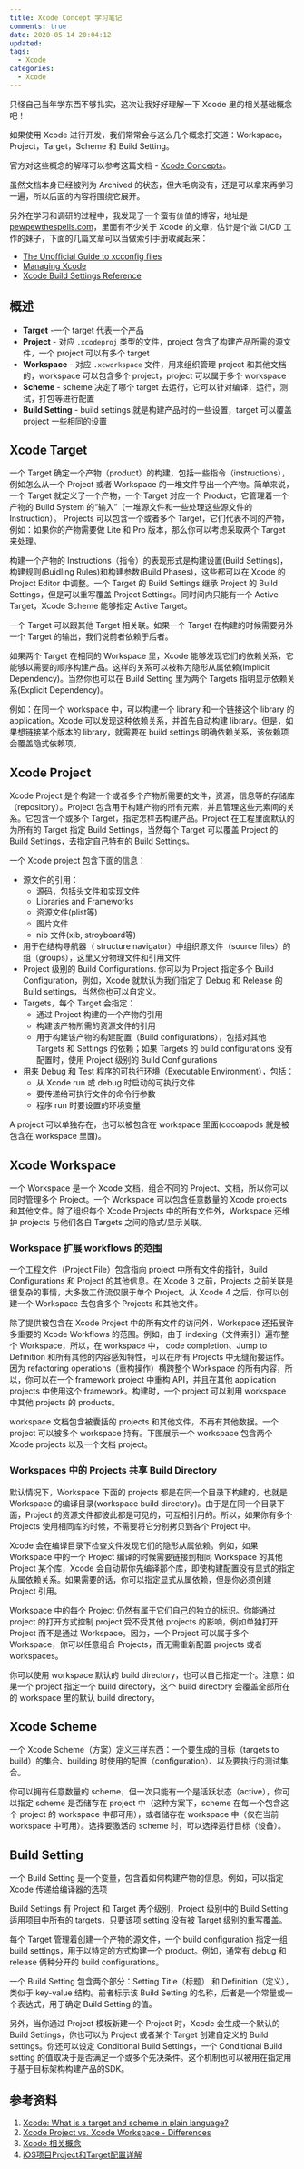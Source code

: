 ```yaml
---
title: Xcode Concept 学习笔记
comments: true
date: 2020-05-14 20:04:12
updated:
tags:
  - Xcode
categories:
  - Xcode
---
```


只怪自己当年学东西不够扎实，这次让我好好理解一下 Xcode 里的相关基础概念吧！

<!-- more -->

如果使用 Xcode 进行开发，我们常常会与这么几个概念打交道：Workspace，Project，Target，Scheme 和 Build Setting。

官方对这些概念的解释可以参考这篇文档 - [Xcode Concepts](https://developer.apple.com/library/archive/featuredarticles/XcodeConcepts/Concept-Projects.html)。

虽然文档本身已经被列为 Archived 的状态，但大毛病没有，还是可以拿来再学习一遍，所以后面的内容将围绕它展开。

另外在学习和调研的过程中，我发现了一个蛮有价值的博客，地址是 [pewpewthespells.com](https://pewpewthespells.com/)，里面有不少关于 Xcode 的文章，估计是个做 CI/CD 工作的妹子，下面的几篇文章可以当做索引手册收藏起来：

* [The Unofficial Guide to xcconfig files]( https://pewpewthespells.com/blog/xcconfig_guide.html)
* [Managing Xcode](https://pewpewthespells.com/blog/managing_xcode.html)
* [Xcode Build Settings Reference](https://pewpewthespells.com/blog/buildsettings.html)

## 概述

* **Target** -一个 target 代表一个产品
* **Project** - 对应 `.xcodeproj` 类型的文件，project 包含了构建产品所需的源文件，一个 project 可以有多个 target
* **Workspace** - 对应 `.xcworkspace` 文件，用来组织管理 project 和其他文档的，workspace 可以包含多个 project，project 可以属于多个 workspace
* **Scheme** - scheme 决定了哪个 target 去运行，它可以针对编译，运行，测试，打包等进行配置
* **Build Setting** - build settings 就是构建产品时的一些设置，target 可以覆盖 project 一些相同的设置


## Xcode Target

一个 Target 确定一个产物（product）的构建，包括一些指令（instructions），例如怎么从一个 Project 或者 Workspace 的一堆文件导出一个产物。简单来说，一个 Target 就定义了一个产物，一个 Target 对应一个 Product，它管理着一个产物的 Build System 的“输入”（一堆源文件和一些处理这些源文件的 Instruction）。 Projects 可以包含一个或者多个 Target，它们代表不同的产物，例如：如果你的产物需要做 Lite 和 Pro 版本，那么你可以考虑采取两个 Target 来处理。

构建一个产物的 Instructions（指令）的表现形式是构建设置(Build Settings)，构建规则(Buidling Rules)和构建参数(Build Phases)，这些都可以在 Xcode 的 Project Editor 中调整。一个 Target 的 Build Settings 继承 Project 的 Build Settings，但是可以重写覆盖 Project Settings。同时间内只能有一个 Active Target，Xcode Scheme 能够指定 Active Target。

一个 Target 可以跟其他 Target 相关联。如果一个 Target 在构建的时候需要另外一个 Target 的输出，我们说前者依赖于后者。

如果两个 Target 在相同的 Workspace 里，Xcode 能够发现它们的依赖关系，它能够以需要的顺序构建产品。这样的关系可以被称为隐形从属依赖(Implicit Dependency)。当然你也可以在 Build Setting 里为两个 Targets 指明显示依赖关系(Explicit Dependency)。

例如：在同一个 workspace 中，可以构建一个 library 和一个链接这个 library 的 application。Xcode 可以发现这种依赖关系，并首先自动构建 library。但是，如果想链接某个版本的 library，就需要在 build settings 明确依赖关系，该依赖项会覆盖隐式依赖项。

## Xcode Project

Xcode Project 是个构建一个或者多个产物所需要的文件，资源，信息等的存储库（repository）。Project 包含用于构建产物的所有元素，并且管理这些元素间的关系。它包含一个或多个 Target，指定怎样去构建产品。Project 在工程里面默认的为所有的 Target 指定 Build Settings，当然每个 Target 可以覆盖 Project 的 Build Settings，去指定自己特有的 Build Settings。

一个 Xcode project 包含下面的信息：

* 源文件的引用：
  * 源码，包括头文件和实现文件
  * Libraries and Frameworks
  * 资源文件(plist等)
  * 图片文件
  * nib 文件(xib, stroyboard等)
* 用于在结构导航器（ structure navigator）中组织源文件（source files）的组（groups），这里又分物理文件和引用文件
* Project 级别的 Build Configurations. 你可以为 Project 指定多个 Build Configuration，例如，Xcode 就默认为我们指定了 Debug 和 Release 的 Build settings，当然你也可以自定义。
* Targets，每个 Target 会指定：
  * 通过 Project 构建的一个产物的引用
  * 构建该产物所需的资源文件的引用
  * 用于构建该产物的构建配置（Build configurations），包括对其他 Targets 和 Settings 的依赖；如果 Targets 的 build configurations 没有配置时，使用 Project 级别的 Build Configurations
* 用来 Debug 和 Test 程序的可执行环境（Executable Environment），包括：
  * 从 Xcode run 或 debug 时启动的可执行文件
  * 要传递给可执行文件的命令行参数
  * 程序 run 时要设置的环境变量

A project 可以单独存在，也可以被包含在 workspace 里面(cocoapods 就是被包含在 workspace 里面)。


## Xcode Workspace

一个 Workspace 是一个 Xcode 文档，组合不同的 Project、文档，所以你可以同时管理多个 Project。一个 Workspace 可以包含任意数量的 Xcode projects 和其他文件。除了组织每个 Xcode Projects 中的所有文件外，Workspace 还维护 projects 与他们各自 Targets 之间的隐式/显示关联。

### Workspace 扩展 workflows 的范围

一个工程文件（Project File）包含指向 project 中所有文件的指针，Build Configurations 和 Project 的其他信息。在 Xcode 3 之前，Projects 之前关联是很复杂的事情，大多数工作流仅限于单个 Project。从 Xcode 4 之后，你可以创建一个 Workspace 去包含多个 Projects 和其他文件。

除了提供被包含在 Xcode Project 中的所有文件的访问外，Workspace 还拓展许多重要的 Xcode Workflows 的范围。例如，由于 indexing（文件索引）遍布整个 Workspace，所以，在 workspace 中， code completion、Jump to Definition 和所有其他的内容感知特性，可以在所有 Projects 中无缝衔接运作。因为 refactoring operations（重构操作）横跨整个 Workspace 的所有内容，所以，你可以在一个 framework project 中重构 API，并且在其他 application projects 中使用这个 framework。构建时，一个 project 可以利用 workspace 中其他 projects 的 products。

workspace 文档包含被囊括的 projects 和其他文件，不再有其他数据。一个 project 可以被多个 workspace 持有。下图展示一个 workspace 包含两个 Xcode projects 以及一个文档 project。

### Workspaces 中的 Projects 共享 Build Directory

默认情况下，Workspace 下面的 projects 都是在同一个目录下构建的，也就是 Workspace 的编译目录(workspace build directory)。由于是在同一个目录下面，Project 的资源文件都彼此都是可见的，可互相引用的。所以，如果你有多个 Projects 使用相同库的时候，不需要将它分别拷贝到各个 Project 中。

Xcode 会在编译目录下检查文件发现它们的隐形从属依赖。例如，如果 Workspace 中的一个 Project 编译的时候需要链接到相同 Workspace 的其他 Project 某个库，Xcode 会自动帮你先编译那个库，即使构建配置没有显式的指定从属依赖关系。如果需要的话，你可以指定显式从属依赖，但是你必须创建 Project 引用。

Workspace 中的每个 Project 仍然有属于它们自己的独立的标识。你能通过 project 的打开方式控制 project 受不受其他 projects 的影响，例如单独打开 Project 而不是通过 Workspace。因为，一个 Project 可以属于多个 Workspace，你可以任意组合 Projects，而无需重新配置 projects 或者 workspaces。

你可以使用 workspace 默认的 build directory，也可以自己指定一个。注意：如果一个 project 指定一个 build directory，这个 build directory 会覆盖全部所在的 workspace 里的默认 build directory。

## Xcode Scheme

一个 Xcode Scheme（方案）定义三样东西：一个要生成的目标（targets to build）的集合、building 时使用的配置（configuration）、以及要执行的测试集合。

你可以拥有任意数量的 scheme，但一次只能有一个是活跃状态（active），你可以指定 scheme 是否储存在 project 中（这种方案下，scheme 在每一个包含这个 project 的 workspace 中都可用），或者储存在 workspace 中（仅在当前 workspace 中可用）。选择要激活的 scheme 时，可以选择运行目标（设备）。

## Build Setting

一个 Build Setting 是一个变量，包含着如何构建产物的信息。例如，可以指定 Xcode 传递给编译器的选项

Build Settings 有 Project 和 Target 两个级别，Project 级别中的 Build Setting 适用项目中所有的 targets，只要该项 setting 没有被 Target 级别的重写覆盖。

每个 Target 管理着创建一个产物的源文件，一个 build configuration 指定一组 build settings，用于以特定的方式构建一个 product。例如，通常有 debug 和 release 俩种分开的 build configurations。

一个 Build Setting 包含两个部分：Setting Title（标题） 和 Definition（定义），类似于 key-value 结构。前者标示该 Build Setting 的名称，后者是一个常量或一个表达式，用于确定 Build Setting 的值。

另外，当你通过 Project 模板新建一个 Project 时，Xcode 会生成一个默认的 Build Settings，你也可以为 Project 或者某个 Target 创建自定义的 Build settings。你还可以设定 Conditional Build Settings，一个 Conditional Build setting 的值取决于是否满足一个或多个先决条件。这个机制也可以被用在指定用于基于目标架构构建产品的SDK。

## 参考资料

1. [Xcode: What is a target and scheme in plain language?]( https://stackoverflow.com/questions/20637435/xcode-what-is-a-target-and-scheme-in-plain-language/20637892#20637892)
2. [Xcode Project vs. Xcode Workspace - Differences](https://stackoverflow.com/questions/21631313/xcode-project-vs-xcode-workspace-differences)
3. [Xcode 相关概念](https://joakimliu.github.io/2016/09/24/Xcode-Concepts/)
4. [iOS项目Project和Target配置详解](http://www.liugangqiang.com/2018/03/22/iOS%E9%A1%B9%E7%9B%AEProject%E5%92%8CTarget%E9%85%8D%E7%BD%AE%E8%AF%A6%E8%A7%A3/)